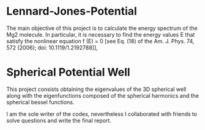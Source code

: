 # Lennard-Jones-Potential
The main objective of this project is to calculate the energy spectrum of the
Mg2 molecule. In particular, it is necessary to find the energy values E that
satisfy the nonlinear equation f (E) = 0 [see Eq. (18) of the Am. J. Phys. 74,
572 (2006); doi: 10.1119/1.2192788]],

# Spherical Potential Well
This project consists obtaining the eigenvalues of the 3D spherical well along
with the eigenfunctions composed of the spherical harmonics and the spherical
bessel functions.

I am the sole writer of the codes, nevertheless I collaborated with friends to
solve questions and write the final report.
